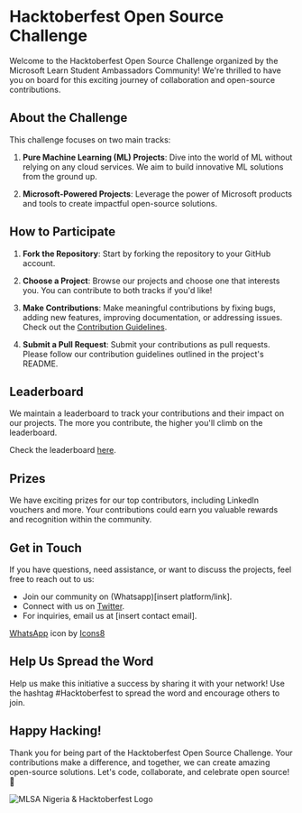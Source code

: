 # Hacktoberfest Open Source Challenge

Welcome to the Hacktoberfest Open Source Challenge organized by the Microsoft Learn Student Ambassadors Community! We're thrilled to have you on board for this exciting journey of collaboration and open-source contributions.

## About the Challenge

This challenge focuses on two main tracks:

1. **Pure Machine Learning (ML) Projects**: Dive into the world of ML without relying on any cloud services. We aim to build innovative ML solutions from the ground up.

2. **Microsoft-Powered Projects**: Leverage the power of Microsoft products and tools to create impactful open-source solutions.

## How to Participate

1. **Fork the Repository**: Start by forking the repository to your GitHub account.

2. **Choose a Project**: Browse our projects and choose one that interests you. You can contribute to both tracks if you'd like!

3. **Make Contributions**: Make meaningful contributions by fixing bugs, adding new features, improving documentation, or addressing issues.
   Check out the [Contribution Guidelines](https://github.com/mlsanigeria/AI-Hacktober-MLSA/blob/main/CONTRIBUTING.md).

5. **Submit a Pull Request**: Submit your contributions as pull requests. Please follow our contribution guidelines outlined in the project's README.

## Leaderboard

We maintain a leaderboard to track your contributions and their impact on our projects. The more you contribute, the higher you'll climb on the leaderboard.

Check the leaderboard [here](link-to-leaderboard).

## Prizes

We have exciting prizes for our top contributors, including LinkedIn vouchers and more. Your contributions could earn you valuable rewards and recognition within the community.

## Get in Touch

If you have questions, need assistance, or want to discuss the projects, feel free to reach out to us:

- Join our community on (Whatsapp)[insert platform/link].
- Connect with us on [Twitter](https://twitter.com/mlsanigeria).
- For inquiries, email us at [insert contact email].

<a target="_blank" href="https://icons8.com/icon/7OeRNqg6S7Vf/whatsapp">WhatsApp</a> icon by <a target="_blank" href="https://icons8.com">Icons8</a>

## Help Us Spread the Word

Help us make this initiative a success by sharing it with your network! Use the hashtag #Hacktoberfest to spread the word and encourage others to join.

## Happy Hacking!

Thank you for being part of the Hacktoberfest Open Source Challenge. Your contributions make a difference, and together, we can create amazing open-source solutions. Let's code, collaborate, and celebrate open source! 🚀

![MLSA Nigeria & Hacktoberfest Logo](hacktoberfest-logo.png)
